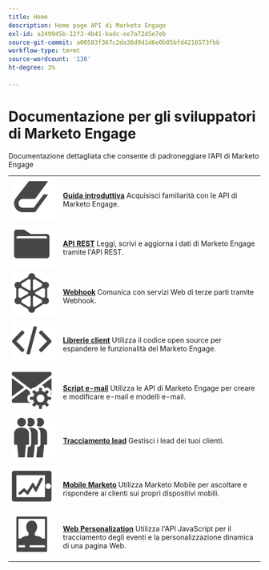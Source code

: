 ```yaml
---
title: Home
description: Home page API di Marketo Engage
exl-id: a249945b-12f3-4b41-badc-ee7a72d5e7eb
source-git-commit: a00583f367c2da36d9d1d6e0b05bfd4216573fbb
workflow-type: tm+mt
source-wordcount: '130'
ht-degree: 3%

---
```


# Documentazione per gli sviluppatori di Marketo Engage

Documentazione dettagliata che consente di padroneggiare l’API di Marketo Engage

<table>
<tbody>
<tr>
<td><a href="getting-started.md"><img src="assets/Smock_Book_18_N.svg" alt="Guida introduttuva"></a></td>
<td><a href="getting-started.md"><strong>Guida introduttiva</strong></a> Acquisisci familiarità con le API di Marketo Engage.</td>
</tr>
<tr>
<td><a href="https://developer.adobe.com/marketo-apis/"><img src="assets/Smock_AppleFiles_18_N.svg" alt="API REST"></a></td>
<td><a href="https://developer.adobe.com/marketo-apis/"><strong>API REST</strong></a> Leggi, scrivi e aggiorna i dati di Marketo Engage tramite l'API REST.</td>
</tr>
<tr>
<td><a href="webhooks/webhooks.md"><img src="assets/Smock_SocialNetwork_18_N.svg" alt="Webhook"></a></td>
<td><a href="webhooks/webhooks.md"><strong>Webhook</strong></a> Comunica con servizi Web di terze parti tramite Webhook.</td>
</tr>
<tr>
<td><a href="https://github.com/Marketo/Community-Supported-Client-Libraries"><img src="assets/Smock_Code_18_N.svg" alt="Librerie client"></a></td>
<td><a href="https://github.com/Marketo/Community-Supported-Client-Libraries"><strong>Librerie client</strong></a> Utilizza il codice open source per espandere le funzionalità del Marketo Engage.</td>
</tr>
<tr>
<td><a href="email-scripting.md"><img src="assets/Smock_EmailGear_18_N.svg" alt="Script e-mail"></a></td>
<td><a href="email-scripting.md"><strong>Script e-mail</strong></a> Utilizza le API di Marketo Engage per creare e modificare e-mail e modelli e-mail.</td>
</tr>
<tr>
<td><a href="javascript-api/lead-tracking.md"><img src="assets/Smock_PeopleGroup_18_N.svg" alt="Tracciamento lead"></a></td>
<td><a href="javascript-api/lead-tracking.md"><strong>Tracciamento lead</strong></a> Gestisci i lead dei tuoi clienti.</td>
</tr>
<tr>
<td><a href="mobile/mobile.md"><img src="assets/Smock_MobileServices_18_N.svg" alt="Marketo per dispositivi mobili"></a></td>
<td><a href="mobile/mobile.md"><strong>Mobile Marketo</strong></a> Utilizza Marketo Mobile per ascoltare e rispondere ai clienti sui propri dispositivi mobili.</td>
</tr>
<tr>
<td><a href="javascript-api/web-personalization.md"><img src="assets/Smock_PersonalizationField_18_N.svg" alt="Web Personalization"></a></td>
<td><a href="javascript-api/web-personalization.md"><strong>Web Personalization</strong></a> Utilizza l'API JavaScript per il tracciamento degli eventi e la personalizzazione dinamica di una pagina Web.</td>
</tr>
</tbody>
</table>
